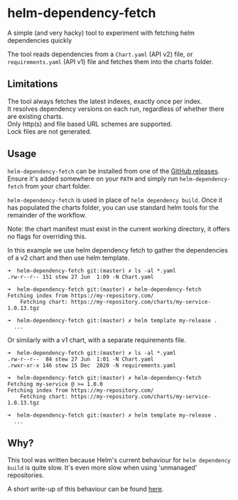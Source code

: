 # helm-dependency-fetch

A simple (and very hacky) tool to experiment with fetching helm dependencies quickly

The tool reads dependencies from a `Chart.yaml` (API v2) file, or `requirements.yaml` (API v1)
 file and fetches them into the charts folder. 

## Limitations

The tool always fetches the latest indexes, exactly once per index.  
It resolves dependency versions on each run, regardless of whether there are existing charts.  
Only http(s) and file based URL schemes are supported.  
Lock files are not generated.

## Usage

`helm-dependency-fetch` can be installed from one of the [GitHub releases](https://github.com/shteou/helm-dependency-fetch/releases).  
Ensure it's added somewhere on your `PATH` and simply run `helm-dependency-fetch` from your chart folder.

`helm-dependency-fetch` is used in place of `helm dependency build`. Once it has populated the charts folder, you can use standard
helm tools for the remainder of the workflow.

Note: the chart manifest must exist in the current working directory, it offers no flags for overriding this.

In this example we use helm dependency fetch to gather the dependencies of a v2 chart and then use helm template.

```
➜  helm-dependency-fetch git:(master) ✗ ls -al *.yaml
.rw-r--r-- 151 stew 27 Jun  1:09 -N Chart.yaml

➜  helm-dependency-fetch git:(master) ✗ helm-dependency-fetch
Fetching index from https://my-repository.com/
	Fetching chart: https://my-repository.com/charts/my-service-1.0.13.tgz

➜  helm-dependency-fetch git:(master) ✗ helm template my-release .
  ...
```

Or similarly with a v1 chart, with a separate requirements file.

```
➜  helm-dependency-fetch git:(master) ✗ ls -al *.yaml
.rw-r--r--  84 stew 27 Jun  1:01 -N Chart.yaml
.rwxr-xr-x 146 stew 15 Dec  2020 -N requirements.yaml

➜  helm-dependency-fetch git:(master) ✗ helm-dependency-fetch
Fetching my-service @ >= 1.0.0
Fetching index from https://my-repository.com/
	Fetching chart: https://my-repository.com/charts/my-service-1.0.13.tgz

➜  helm-dependency-fetch git:(master) ✗ helm template my-release .
  ...
```

## Why?

This tool was written because Helm's current behaviour for `helm dependency build` is quite
slow. It's even more slow when using 'unmanaged' repositories.

A short write-up of this behaviour can be found [here](https://stewartplatt.com/blog/speeding-up-helm-dependency-build/).
